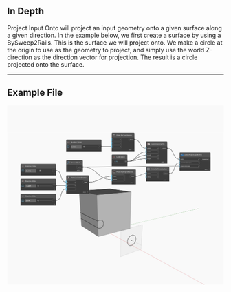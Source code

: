 ## In Depth
Project Input Onto will project an input geometry onto a given surface along a given direction. In the example below, we first create a surface by using a BySweep2Rails. This is the surface we will project onto. We make a circle at the origin to use as the geometry to project, and simply use the world Z-direction as the direction vector for projection. The result is a circle projected onto the surface.
___
## Example File

![ProjectInputOnto](./Autodesk.DesignScript.Geometry.Solid.ProjectInputOnto_img.jpg)

